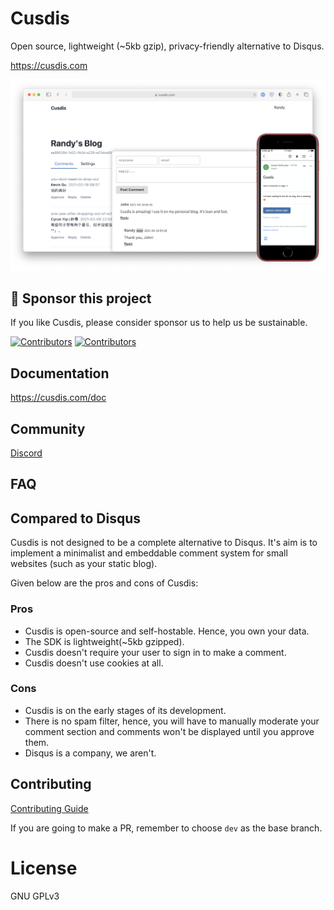 # Cusdis

Open source, lightweight (~5kb gzip), privacy-friendly alternative to Disqus.

https://cusdis.com

![](/public/images/landing.png)


## 💝 Sponsor this project

If you like Cusdis, please consider sponsor us to help us be sustainable. 

[![Contributors](https://opencollective.com/cusdis/tiers/sponsors.svg)](https://opencollective.com/cusdis)
[![Contributors](https://opencollective.com/cusdis/tiers/backers.svg)](https://opencollective.com/cusdis)

## Documentation

https://cusdis.com/doc

## Community

[Discord](https://discord.gg/eDs5fc4Jcq)

## FAQ

## Compared to Disqus

Cusdis is not designed to be a complete alternative to Disqus. It's aim is to implement a minimalist and embeddable comment system for small websites (such as your static blog).

Given below are the pros and cons of Cusdis:

### Pros

- Cusdis is open-source and self-hostable. Hence, you own your data.
- The SDK is lightweight(~5kb gzipped).
- Cusdis doesn't require your user to sign in to make a comment.
- Cusdis doesn't use cookies at all.

### Cons

- Cusdis is on the early stages of its development.
- There is no spam filter, hence, you will have to manually moderate your comment section and comments won't be displayed until you approve them.
- Disqus is a company, we aren't.

## Contributing

[Contributing Guide](https://cusdis.com/doc#/contributing)

If you are going to make a PR, remember to choose `dev` as the base branch.

# License

GNU GPLv3